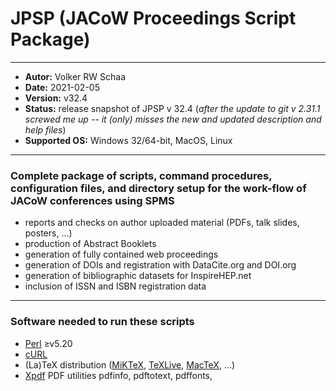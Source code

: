 # JPSP (JACoW Proceedings Script Package)
---
- **Autor:** Volker RW Schaa
- **Date:** 2021-02-05
- **Version:** v32.4
- **Status:** release snapshot of JPSP v 32.4 (_after the update to git v 2.31.1 screwed me up -- it (only) misses the new and updated description and help files_)
- **Supported OS:** Windows 32/64-bit, MacOS, Linux
---
### Complete package of scripts, command procedures, configuration files, and directory setup for the work-flow of JACoW conferences using SPMS
- reports and checks on author uploaded material (PDFs, talk slides, posters, ...)
- production of Abstract Booklets
- generation of fully contained web proceedings
- generation of DOIs and registration with DataCite.org and DOI.org
- generation of bibliographic datasets for InspireHEP.net
- inclusion of ISSN and ISBN registration data
---
### Software needed to run these scripts
- [Perl](https://www.perl.org/get.html) ≥v5.20
- [cURL](https://curl.se/) 
- (La)TeX distribution ([MiKTeX](https://miktex.org/), [TeXLive](https://tug.org/texlive/), [MacTeX](https://www.tug.org/mactex/), ...)
- [Xpdf](https://www.xpdfreader.com/download.html) PDF utilities pdfinfo, pdftotext, pdffonts, 
